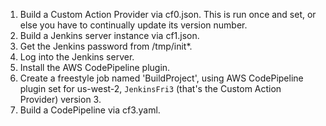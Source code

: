 1. Build a Custom Action Provider via cf0.json. This is run once and set, or else you have to continually update its version number.
2. Build a Jenkins server instance via cf1.json. 
3. Get the Jenkins password from /tmp/init\*.
4. Log into the Jenkins server.
5. Install the AWS CodePipeline plugin.
6. Create a freestyle job named 'BuildProject', using AWS CodePipeline plugin set for us-west-2, `JenkinsFri3` (that's the Custom Action Provider) version 3.
7. Build a CodePipeline via cf3.yaml.
